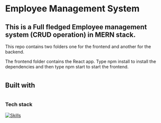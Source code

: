 <h1>Employee Management System</h1>

<h2>This is a Full fledged Employee management system (CRUD operation) in MERN stack.</h2>

This repo contains two folders one for the frontend and another for the backend. </br>

The frontend folder contains the React app. Type npm install to install the dependencies and then type npm start to start the frontend.

# <h2> Built with</h2>
# <h3>Tech stack</h3>
[![Skills](https://skills.thijs.gg/icons?i=js,html,css,react,nodejs,express)](https://skills.thijs.gg)
